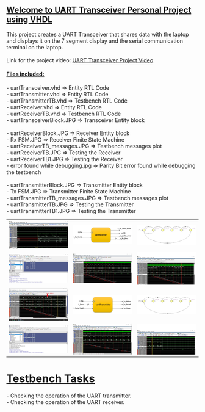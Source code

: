 <h2><u>Welcome to UART Transceiver Personal Project using VHDL</u></h2>
<p>
 This project creates a UART Transceiver that shares data with the laptop and displays it on the 7 segment display and the serial communication terminal on the laptop.<br><br>
Link for the project video: <a href="https://youtu.be/m0N00ROwzSU" target="_blank">UART Transceiver Project Video</a>
</p>
<h4><u>Files included:</u></h4>
<u></u>
<p>
- uartTransceiver.vhd    =>  Entity RTL Code<br>
- uartTransmitter.vhd    =>  Entity RTL Code<br>
- uartTransmitterTB.vhd  =>  Testbench RTL Code<br>
- uartReceiver.vhd   =>  Entity RTL Code<br>
- uartReceiverTB.vhd  =>  Testbench RTL Code<br>
- uartTransceiverBlock.JPG  =>  Transceiver Entity block<br><br>
- uartReceiverBlock.JPG => Receiver Entity block<br>
- Rx FSM.JPG => Receiver Finite State Machine<br>
- uartReceiverTB_messages.JPG => Testbench messages plot<br>
- uartReceiverTB.JPG => Testing the Receiver<br>
- uartReceiverTB1.JPG => Testing the Receiver<br>
- error found while debugging.jpg => Parity Bit error found while debugging the testbench<br><br>
- uartTransmitterBlock.JPG => Transmitter Entity block<br>
- Tx FSM.JPG => Transmitter Finite State Machine<br>
- uartTransmitterTB_messages.JPG => Testbench messages plot<br>
- uartTransmitterTB.JPG => Testing the Transmitter<br>
- uartTransmitterTB1.JPG => Testing the Transmitter<br>
</p>
<table>
    <tr>
            <td><img src="https://github.com/Matanlaza89/Sequence-Detector/blob/main/Images/sequenceDetectorTB%20-%20FSM.JPG" alt=""></td>
            <td><img src="https://github.com/Matanlaza89/UART-Transceiver/blob/main/Receiver/images/uartReceiverBlock.JPG" alt=""></td>
            <td><img src="https://github.com/Matanlaza89/UART-Transceiver/blob/main/Receiver/images/Rx%20FSM.JPG" alt=""></td>  
     </tr>
     <tr>
            <td><img src="https://github.com/Matanlaza89/UART-Transceiver/blob/main/Receiver/images/uartReceiverTB_messages.JPG" alt=""></td>
            <td><img src="https://github.com/Matanlaza89/UART-Transceiver/blob/main/Receiver/images/uartReceiverTB.JPG" alt=""></td>
            <td><img src="https://github.com/Matanlaza89/UART-Transceiver/blob/main/Receiver/images/uartReceiverTB1.JPG" alt=""></td>
   	 </tr>
     <tr>
            <td><img src="https://github.com/Matanlaza89/UART-Transceiver/blob/main/Receiver/images/error%20found%20while%20debugging.jpg" alt=""></td>
            <td><img src="https://github.com/Matanlaza89/UART-Transceiver/blob/main/Transmitter/images/uartTransmitterBlock.JPG" alt=""></td>
            <td><img src="https://github.com/Matanlaza89/UART-Transceiver/blob/main/Transmitter/images/Tx%20FSM.JPG" alt=""></td>
   	 </tr>
     <tr>
            <td><img src="https://github.com/Matanlaza89/UART-Transceiver/blob/main/Transmitter/images/uartTransmitterTB_messages.JPG" alt=""></td>
            <td><img src="https://github.com/Matanlaza89/UART-Transceiver/blob/main/Transmitter/images/uartTransmitterTB.JPG" alt=""></td>
            <td><img src="https://github.com/Matanlaza89/UART-Transceiver/blob/main/Transmitter/images/uartTransmitterTB1.JPG" alt=""></td>
   	 </tr>
</table>

<h1><u>Testbench Tasks</u></h1>
<p>
- Checking the operation of the UART transmitter.<br>
- Checking the operation of the UART receiver.<br><br>
</p>

